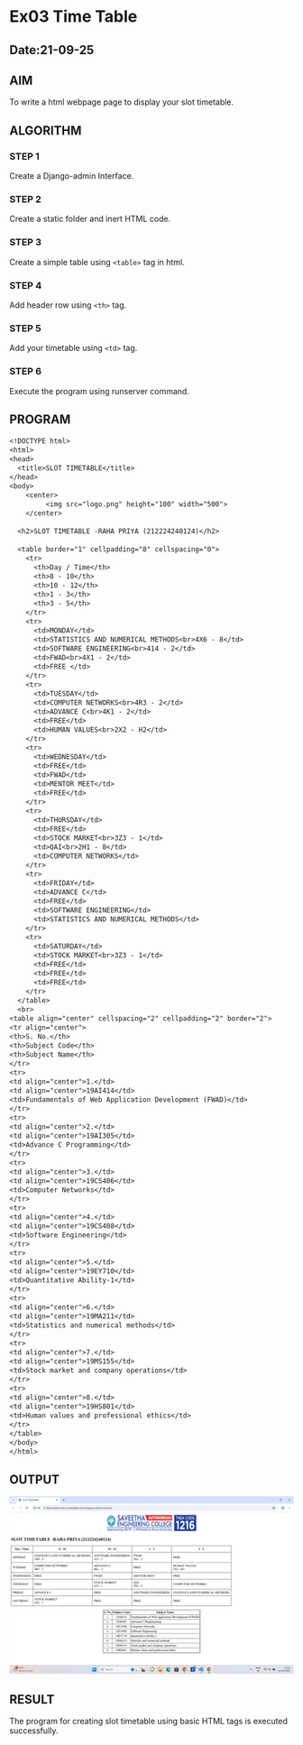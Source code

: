# Ex03 Time Table
## Date:21-09-25

## AIM
To write a html webpage page to display your slot timetable.

## ALGORITHM
### STEP 1
Create a Django-admin Interface.

### STEP 2
Create a static folder and inert HTML code.

### STEP 3
Create a simple table using ```<table>``` tag in html.

### STEP 4
Add header row using ```<th>``` tag.

### STEP 5
Add your timetable using ```<td>``` tag.

### STEP 6
Execute the program using runserver command.

## PROGRAM
```
<!DOCTYPE html>
<html>
<head>
  <title>SLOT TIMETABLE</title>
</head>
<body>
    <center>
         <img src="logo.png" height="100" width="500">
    </center>
  
  <h2>SLOT TIMETABLE -RAHA PRIYA (212224240124)</h2>
  
  <table border="1" cellpadding="8" cellspacing="0">
    <tr>
      <th>Day / Time</th>
      <th>8 - 10</th>
      <th>10 - 12</th>
      <th>1 - 3</th>
      <th>3 - 5</th>
    </tr>
    <tr>
      <td>MONDAY</td>
      <td>STATISTICS AND NUMERICAL METHODS<br>4X6 - 8</td>
      <td>SOFTWARE ENGINEERING<br>414 - 2</td>
      <td>FWAD<br>4X1 - 2</td>
      <td>FREE </td>
    </tr>
    <tr>
      <td>TUESDAY</td>
      <td>COMPUTER NETWORKS<br>4R3 - 2</td>
      <td>ADVANCE C<br>4K1 - 2</td>
      <td>FREE</td>
      <td>HUMAN VALUES<br>2X2 - H2</td>
    </tr>
    <tr>
      <td>WEDNESDAY</td>
      <td>FREE</td>
      <td>FWAD</td>
      <td>MENTOR MEET</td>
      <td>FREE</td>
    </tr>
    <tr>
      <td>THURSDAY</td>
      <td>FREE</td>
      <td>STOCK MARKET<br>3Z3 - 1</td>
      <td>QAI<br>2H1 - 8</td>
      <td>COMPUTER NETWORKS</td>
    </tr>
    <tr>
      <td>FRIDAY</td>
      <td>ADVANCE C</td>
      <td>FREE</td>
      <td>SOFTWARE ENGINEERING</td>
      <td>STATISTICS AND NUMERICAL METHODS</td>
    </tr>
    <tr>
      <td>SATURDAY</td>
      <td>STOCK MARKET<br>3Z3 - 1</td>
      <td>FREE</td>
      <td>FREE</td>
      <td>FREE</td>
    </tr>
  </table>
  <br>
<table align="center" cellspacing="2" cellpadding="2" border="2">
<tr align="center">
<th>S. No.</th>
<th>Subject Code</th>
<th>Subject Name</th>
</tr>
<tr>
<td align="center">1.</td>
<td align="center">19AI414</td>
<td>Fundamentals of Web Application Development (FWAD)</td>
</tr>
<tr>
<td align="center">2.</td>
<td align="center">19AI305</td>
<td>Advance C Programming</td>
</tr>
<tr>
<td align="center">3.</td>
<td align="center">19CS406</td>
<td>Computer Networks</td>
</tr>
<tr>
<td align="center">4.</td>
<td align="center">19CS408</td>
<td>Software Engineering</td>
</tr>
<tr>
<td align="center">5.</td>
<td align="center">19EY710</td>
<td>Quantitative Ability-1</td>
</tr>
<tr>
<td align="center">6.</td>
<td align="center">19MA211</td>
<td>Statistics and numerical methods</td>
</tr>
<tr>
<td align="center">7.</td>
<td align="center">19MS155</td>
<td>Stock market and company operations</td>
</tr>
<tr>
<td align="center">8.</td>
<td align="center">19HS801</td>
<td>Human values and professional ethics</td>
</tr>
</table>
</body>
</html>

```


## OUTPUT
![alt text](<Screenshot (186).png>)


## RESULT
The program for creating slot timetable using basic HTML tags is executed successfully.
